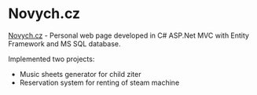 # Novych.cz
[Novych.cz](https://novych.cz/) - Personal web page developed in C# ASP.Net MVC with Entity Framework and MS SQL database.

Implemented two projects:
- Music sheets generator for child ziter
- Reservation system for renting of steam machine
